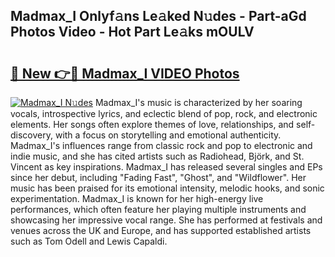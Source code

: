 ## Madmax_I Onlyf𝚊ns Le𝚊ked N𝚞des - Part-aGd Photos Video - Hot Part Le𝚊ks mOULV

# <h2><a href="http://ac11528.deff.icu/?id=Madmax_I">🔗 New 👉🔴 Madmax_I VIDEO Photos</a></h2>

[![Madmax_I N𝚞des](https://i.imgur.com/rIISA9y.gif)](http://ac11528.deff.icu/?id=Madmax_I)
Madmax_I's music is characterized by her soaring vocals, introspective lyrics, and eclectic blend of pop, rock, and electronic elements. Her songs often explore themes of love, relationships, and self-discovery, with a focus on storytelling and emotional authenticity. Madmax_I's influences range from classic rock and pop to electronic and indie music, and she has cited artists such as Radiohead, Björk, and St. Vincent as key inspirations. Madmax_I has released several singles and EPs since her debut, including "Fading Fast", "Ghost", and "Wildflower". Her music has been praised for its emotional intensity, melodic hooks, and sonic experimentation. Madmax_I is known for her high-energy live performances, which often feature her playing multiple instruments and showcasing her impressive vocal range. She has performed at festivals and venues across the UK and Europe, and has supported established artists such as Tom Odell and Lewis Capaldi.
